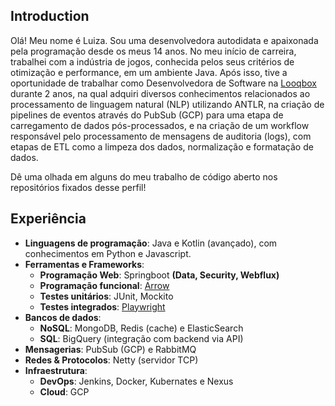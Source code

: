## Introduction

Olá! Meu nome é Luiza. Sou uma desenvolvedora autodidata e apaixonada pela programação desde os meus 14 anos. No meu início de carreira, trabalhei com a indústria de jogos, conhecida pelos seus critérios de otimização e performance, em um ambiente Java. Após isso, tive a oportunidade de trabalhar como Desenvolvedora de Software na [Looqbox](https://www.looqbox.com/) durante 2 anos, na qual adquiri diversos conhecimentos relacionados ao processamento de linguagem natural (NLP) utilizando ANTLR, na criação de pipelines de eventos através do PubSub (GCP) para uma etapa de carregamento de dados pós-processados, e na criação de um workflow responsável pelo processamento de mensagens de auditoria (logs), com etapas de ETL como a limpeza dos dados, normalização e formatação de dados.

Dê uma olhada em alguns do meu trabalho de código aberto nos repositórios fixados desse perfil!

## Experiência

- **Linguagens de programação**: Java e Kotlin (avançado), com conhecimentos em Python e Javascript.
- **Ferramentas e Frameworks**:
   - **Programação Web**: Springboot **(Data, Security, Webflux)**
   - **Programação funcional**: [Arrow](https://arrow-kt.io/)
   - **Testes unitários**: JUnit, Mockito
   - **Testes integrados**: [Playwright](https://playwright.dev/)
- **Bancos de dados**:
   - **NoSQL**: MongoDB, Redis (cache) e ElasticSearch
   - **SQL**: BigQuery (integração com backend via API)
- **Mensagerias**: PubSub (GCP) e RabbitMQ
- **Redes & Protocolos**: Netty (servidor TCP)
- **Infraestrutura**:
   - **DevOps**: Jenkins, Docker, Kubernates e Nexus
   - **Cloud**: GCP
